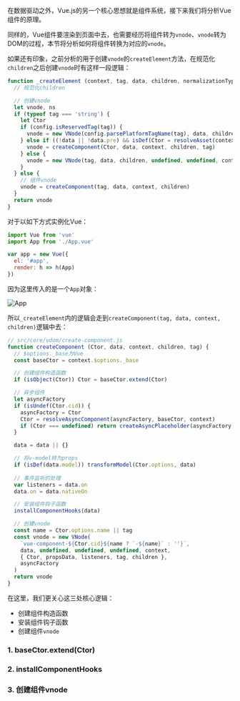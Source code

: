 在数据驱动之外，Vue.js的另一个核心思想就是组件系统，接下来我们将分析Vue组件的原理。

同样的，Vue组件要渲染到页面中去，也需要经历将组件转为`vnode`、`vnode`转为DOM的过程，本节将分析如何将组件转换为对应的`vnode`。

如果还有印象，之前分析的用于创建`vnode`的`createElement`方法，在规范化`children`之后创建`vnode`时有这样一段逻辑：
```js
function _createElement (context, tag, data, children, normalizationType) {
  // 规范化children

  // 创建vnode
  let vnode, ns
  if (typeof tag === 'string') {
    let Ctor
    if (config.isReservedTag(tag)) {
      vnode = new VNode(config.parsePlatformTagName(tag), data, children, undefined, undefined, context)
    } else if ((!data || !data.pre) && isDef(Ctor = resolveAsset(context.$options, 'components', tag))) {
      vnode = createComponent(Ctor, data, context, children, tag)
    } else {
      vnode = new VNode(tag, data, children, undefined, undefined, context)
    }
  } else {
    // 组件vnode
    vnode = createComponent(tag, data, context, children)
  }
  return vnode
}
```

对于以如下方式实例化Vue：
```js
import Vue from 'vue'
import App from './App.vue'

var app = new Vue({
  el: '#app',
  render: h => h(App)
})
```

因为这里传入的是一个`App`对象：

![App](https://pic.downk.cc/item/5f57ac87160a154a67bb9b49.jpg)

所以`_createElement`内的逻辑会走到`createComponent(tag, data, context, children)`逻辑中去：
```js
// src/core/vdom/create-component.js
function createComponent (Ctor, data, context, children, tag) {
  // $options._base为Vue
  const baseCtor = context.$options._base

  // 创建组件构造函数
  if (isObject(Ctor)) Ctor = baseCtor.extend(Ctor)

  // 异步组件
  let asyncFactory
  if (isUndef(Ctor.cid)) {
    asyncFactory = Ctor
    Ctor = resolveAsyncComponent(asyncFactory, baseCtor, context)
    if (Ctor === undefined) return createAsyncPlaceholder(asyncFactory, data, context, children, tag)
  }

  data = data || {}

  // 将v-model转为props
  if (isDef(data.model)) transformModel(Ctor.options, data)
    
  // 事件监听的处理
  var listeners = data.on
  data.on = data.nativeOn

  // 安装组件钩子函数
  installComponentHooks(data)

  // 创建vnode
  const name = Ctor.options.name || tag
  const vnode = new VNode(
    `vue-component-${Ctor.cid}${name ? `-${name}` : ''}`,
    data, undefined, undefined, undefined, context,
    { Ctor, propsData, listeners, tag, children },
    asyncFactory
  )
  return vnode
}
```

在这里，我们更关心这三处核心逻辑：
- 创建组件构造函数
- 安装组件钩子函数
- 创建组件`vnode`

### 1. baseCtor.extend(Ctor)

### 2. installComponentHooks

### 3. 创建组件vnode

